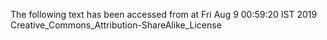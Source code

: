 The following text has been accessed from at Fri Aug 9 00:59:20 IST 2019
Creative_Commons_Attribution-ShareAlike_License
